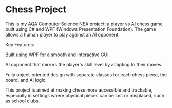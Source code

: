 # Chess Project

This is my AQA Computer Science NEA project: a player vs AI chess game built using C# and WPF (Windows Presentation Foundation). The game allows a human player to play against an AI opponent

Key Features:

Built using WPF for a smooth and interactive GUI.

AI opponent that mirrors the player's skill level by adapting to their moves.

Fully object-oriented design with separate classes for each chess piece, the board, and AI logic.




This project is aimed at making chess more accessible and trackable, especially in settings where physical pieces can be lost or misplaced, such as school clubs.

